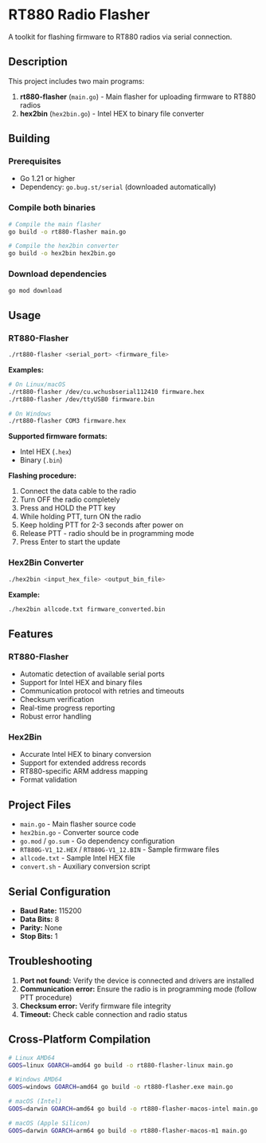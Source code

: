 # RT880 Radio Flasher

A toolkit for flashing firmware to RT880 radios via serial connection.

## Description

This project includes two main programs:

1. **rt880-flasher** (`main.go`) - Main flasher for uploading firmware to RT880 radios
2. **hex2bin** (`hex2bin.go`) - Intel HEX to binary file converter

## Building

### Prerequisites

- Go 1.21 or higher
- Dependency: `go.bug.st/serial` (downloaded automatically)

### Compile both binaries

```bash
# Compile the main flasher
go build -o rt880-flasher main.go

# Compile the hex2bin converter
go build -o hex2bin hex2bin.go
```

### Download dependencies

```bash
go mod download
```

## Usage

### RT880-Flasher

```bash
./rt880-flasher <serial_port> <firmware_file>
```

**Examples:**
```bash
# On Linux/macOS
./rt880-flasher /dev/cu.wchusbserial112410 firmware.hex
./rt880-flasher /dev/ttyUSB0 firmware.bin

# On Windows
./rt880-flasher COM3 firmware.hex
```

**Supported firmware formats:**
- Intel HEX (`.hex`)
- Binary (`.bin`)

**Flashing procedure:**
1. Connect the data cable to the radio
2. Turn OFF the radio completely
3. Press and HOLD the PTT key
4. While holding PTT, turn ON the radio
5. Keep holding PTT for 2-3 seconds after power on
6. Release PTT - radio should be in programming mode
7. Press Enter to start the update

### Hex2Bin Converter

```bash
./hex2bin <input_hex_file> <output_bin_file>
```

**Example:**
```bash
./hex2bin allcode.txt firmware_converted.bin
```

## Features

### RT880-Flasher
- Automatic detection of available serial ports
- Support for Intel HEX and binary files
- Communication protocol with retries and timeouts
- Checksum verification
- Real-time progress reporting
- Robust error handling

### Hex2Bin
- Accurate Intel HEX to binary conversion
- Support for extended address records
- RT880-specific ARM address mapping
- Format validation

## Project Files

- `main.go` - Main flasher source code
- `hex2bin.go` - Converter source code
- `go.mod` / `go.sum` - Go dependency configuration
- `RT880G-V1_12.HEX` / `RT880G-V1_12.BIN` - Sample firmware files
- `allcode.txt` - Sample Intel HEX file
- `convert.sh` - Auxiliary conversion script

## Serial Configuration

- **Baud Rate:** 115200
- **Data Bits:** 8
- **Parity:** None
- **Stop Bits:** 1

## Troubleshooting

1. **Port not found:** Verify the device is connected and drivers are installed
2. **Communication error:** Ensure the radio is in programming mode (follow PTT procedure)
3. **Checksum error:** Verify firmware file integrity
4. **Timeout:** Check cable connection and radio status

## Cross-Platform Compilation

```bash
# Linux AMD64
GOOS=linux GOARCH=amd64 go build -o rt880-flasher-linux main.go

# Windows AMD64
GOOS=windows GOARCH=amd64 go build -o rt880-flasher.exe main.go

# macOS (Intel)
GOOS=darwin GOARCH=amd64 go build -o rt880-flasher-macos-intel main.go

# macOS (Apple Silicon)
GOOS=darwin GOARCH=arm64 go build -o rt880-flasher-macos-m1 main.go
```